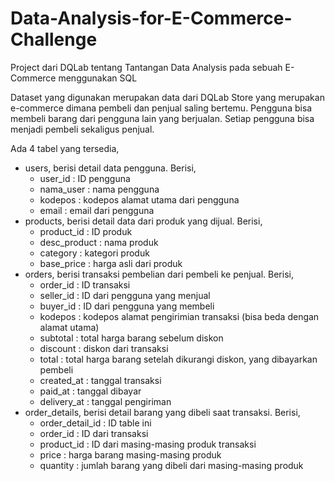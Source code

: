 # Data-Analysis-for-E-Commerce-Challenge
Project dari DQLab tentang Tantangan Data Analysis pada sebuah E-Commerce menggunakan SQL

Dataset yang digunakan merupakan data dari DQLab Store yang merupakan e-commerce dimana pembeli dan penjual saling bertemu. Pengguna bisa membeli barang dari pengguna lain yang berjualan. Setiap pengguna bisa menjadi pembeli sekaligus penjual.

Ada 4 tabel yang tersedia,

* users, berisi detail data pengguna. Berisi,
    + user_id : ID pengguna
    + nama_user : nama pengguna
    + kodepos : kodepos alamat utama dari pengguna
    + email : email dari pengguna
* products, berisi detail data dari produk yang dijual. Berisi,
    + product_id : ID produk
    + desc_product : nama produk
    + category : kategori produk
    + base_price : harga asli dari produk
* orders, berisi transaksi pembelian dari pembeli ke penjual. Berisi,
    + order_id : ID transaksi
    + seller_id : ID dari pengguna yang menjual
    + buyer_id : ID dari pengguna yang membeli
    + kodepos : kodepos alamat pengirimian transaksi (bisa beda dengan alamat utama)
    + subtotal : total harga barang sebelum diskon
    + discount : diskon dari transaksi
    + total : total harga barang setelah dikurangi diskon, yang dibayarkan pembeli
    + created_at : tanggal transaksi
    + paid_at : tanggal dibayar
    + delivery_at : tanggal pengiriman
* order_details, berisi detail barang yang dibeli saat transaksi. Berisi,
    + order_detail_id : ID table ini
    + order_id : ID dari transaksi
    + product_id : ID dari masing-masing produk transaksi
    + price : harga barang masing-masing produk
    + quantity : jumlah barang yang dibeli dari masing-masing produk


